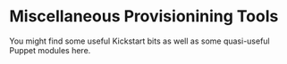 # Miscellaneous Provisionining Tools

You might find some useful Kickstart bits as well as some quasi-useful Puppet modules here.
